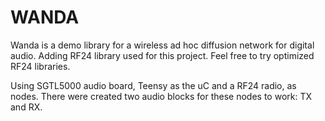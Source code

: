 # WANDA

Wanda is a demo library for a wireless ad hoc diffusion network for digital audio. Adding RF24 library used for this project. Feel free to try optimized RF24 libraries. 

Using SGTL5000 audio board, Teensy as the uC and a RF24 radio, as nodes. There were created two audio blocks for these nodes to work: TX and RX. 

